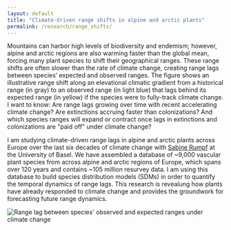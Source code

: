 ```yaml
---
layout: default
title: "Climate-driven range shifts in alpine and arctic plants"
permalink: /research/range_shifts/
---
```


<div class="content-left">
  <p>Mountains can harbor high levels of biodiversity and endemism; however, alpine and arctic regions are also warming faster than the global mean, forcing many plant species to shift their geographical ranges. These range shifts are often slower than the rate of climate change, creating range lags between species’ expected and observed ranges. The figure shows an illustrative range shift along an elevational climatic gradient from a historical range (in gray) to an observed range (in light blue) that lags behind its expected range (in yellow) if the species were to fully-track climate change. I want to know: Are range lags growing over time with recent accelerating climate change? Are extinctions accruing faster than colonizations? And which species ranges will expand or contract once lags in extinctions and colonizations are "paid off" under climate change?</p>
  <p>I am studying climate-driven range lags in alpine and arctic plants across Europe over the last six decades of climate change with <a href="https://www.eco.duw.unibas.ch/en/" target="_blank" rel="noopener">Sabine Rumpf</a> at the University of Basel. We have assembled a database of ~9,000 vascular plant species from across alpine and arctic regions of Europe, which spans over 120 years and contains ~105 million resurvey data. I am using this database to build species distribution models (SDMs) in order to quantify the temporal dynamics of range lags. This research is revealung how plants have already responded to climate change and provides the groundwork for forecasting future range dynamics.</p>
</div>
<div class="content-right">
  <img src="{{ '/images/Range_lags.png' | relative_url }}" alt="Range lag between species' observed and expected ranges under climate change" style="max-height: 6in; height: auto; width: auto;">
</div>
